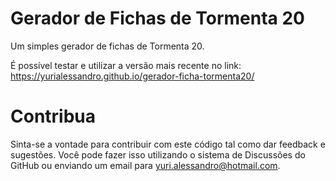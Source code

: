 # Gerador de Fichas de Tormenta 20
Um simples gerador de fichas de Tormenta 20.

É possível testar e utilizar a versão mais recente no link: https://yurialessandro.github.io/gerador-ficha-tormenta20/

# Contribua
Sinta-se a vontade para contribuir com este código tal como dar feedback e sugestões. Você pode fazer isso utilizando o sistema de Discussões do GitHub ou enviando um email para yuri.alessandro@hotmail.com. 